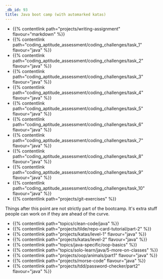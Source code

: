 ```yaml
---
_db_id: 93
title: Java boot camp (with automarked katas)
---
```


- {{% contentlink path="projects/writing-assignment" flavour="markdown" %}}
- {{% contentlink path="coding_aptitude_assessment/coding_challenges/task_1" flavour="java" %}}
- {{% contentlink path="coding_aptitude_assessment/coding_challenges/task_2" flavour="java" %}}
- {{% contentlink path="coding_aptitude_assessment/coding_challenges/task_3" flavour="java" %}}
- {{% contentlink path="coding_aptitude_assessment/coding_challenges/task_4" flavour="java" %}}
- {{% contentlink path="coding_aptitude_assessment/coding_challenges/task_5" flavour="java" %}}
- {{% contentlink path="coding_aptitude_assessment/coding_challenges/task_6" flavour="java" %}}
- {{% contentlink path="coding_aptitude_assessment/coding_challenges/task_7" flavour="java" %}}
- {{% contentlink path="coding_aptitude_assessment/coding_challenges/task_8" flavour="java" %}}
- {{% contentlink path="coding_aptitude_assessment/coding_challenges/task_9" flavour="java" %}}
- {{% contentlink path="coding_aptitude_assessment/coding_challenges/task_10" flavour="java" %}}
- {{% contentlink path="projects/git-exercises" %}}

Things after this point are not strictly part of the bootcamp. It's extra stuff people can work on if they are ahead of the curve.

- {{% contentlink path="topics/clean-code/java" %}}
- {{% contentlink path="projects/tilde/repo-card-tutorial/part-2" %}}
- {{% contentlink path="projects/katas/level-1" flavour="java" %}}
- {{% contentlink path="projects/katas/level-2" flavour="java" %}}
- {{% contentlink path="topics/java-specific/oop-basics" %}}
- {{% contentlink path="topics/solo-learn/java/5-more-on-classes" %}}
- {{% contentlink path="projects/oop/animals/part1"  flavour="java" %}}
- {{% contentlink path="projects/morse-code" flavour="java" %}}
- {{% contentlink path="projects/tdd/password-checker/part2" flavour="java" %}}
